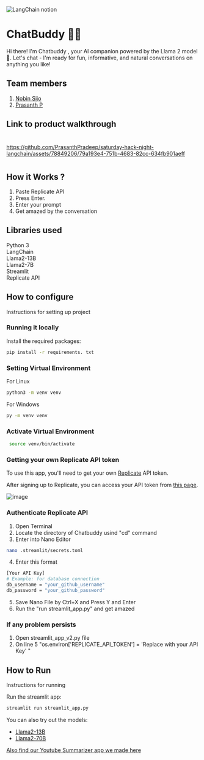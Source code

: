 

![LangChain notion](https://github.com/TH-Activities/saturday-hack-night-template/assets/117498997/af58a18d-932c-4ee7-870b-20820cfa3f3f)




# ChatBuddy 🤖💬

Hi there! I'm Chatbuddy , your AI companion powered by the Llama 2 model🦙. Let's chat - I'm ready for fun, informative, and natural conversations on anything you like! 

## Team members
1. [Nobin Sijo](https://www.linkedin.com/in/nobin-sijo-a22711291)
2. [Prasanth P](https://www.linkedin.com/in/prasanth1010000)

## Link to product walkthrough

#



https://github.com/PrasanthPradeep/saturday-hack-night-langchain/assets/78849206/79a193e4-751b-4683-82cc-634fb901aeff



#
#

## How it Works ?
1. Paste Replicate API
2. Press Enter.
3. Enter your prompt
4. Get amazed by the conversation
   
## Libraries used
Python 3<br>
LangChain<br>
Llama2-13B<br>
Llama2-7B<br>
Streamlit<br>
Replicate API<br>

## How to configure
Instructions for setting up project

### Running it locally

Install the required packages:

```bash
pip install -r requirements. txt
```
### Setting Virtual Environment
For Linux
```bash
python3 -m venv venv
```
For Windows
```bash
py -m venv venv
```
### Activate Virtual Environment
```bash
 source venv/bin/activate
```

### Getting your own Replicate API token

To use this app, you'll need to get your own [Replicate](https://replicate.com/) API token.

After signing up to Replicate, you can access your API token from [this page](https://replicate.com/account/api-tokens).

![image](https://github.com/PrasanthPradeep/saturday-hack-night-langchain/assets/143606368/30b17fa5-384e-48a2-ac8b-30cfd0500dca)

### Authenticate Replicate API
1. Open Terminal
2. Locate the directory of Chatbuddy usind "cd" command
3. Enter into Nano Editor
   

  
   

```bash
nano .streamlit/secrets.toml
```
4. Enter this format
   
```bash
[Your API Key]
# Example: for database connection
db_username = "your_github_username"
db_password = "your_github_password"
```
5. Save Nano File by Ctrl+X and Press Y and Enter
6. Run the "run streamlit_app.py" and get amazed

### If any problem persists
1. Open streamlit_app_v2.py file
2. On line 5 "os.environ['REPLICATE_API_TOKEN'] = 'Replace with your API Key' "


## How to Run
Instructions for running

Run the streamlit app:

```bash
streamlit run streamlit_app.py
```
You can also try out the models:
- [Llama2-13B](https://replicate.com/a16z-infra/llama13b-v2-chat)
- [Llama2-70B](https://replicate.com/replicate/llama70b-v2-chat)

[Also find our Youtube Summarizer app we made here](https://github.com/PrasanthPradeep/saturday-hack-night-langchain/tree/master)



